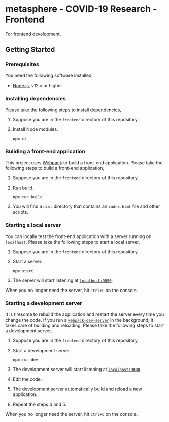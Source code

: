 # metasphere - COVID-19 Research - Frontend

For frontend development.

## Getting Started

### Prerequisites

You need the following software installed,
- [Node.js](https://nodejs.org/en/), v12.x or higher

### Installing dependencies

Please take the following steps to install dependencies,

1. Suppose you are in the `frontend` directory of this repository.

2. Install Node modules.

    ```
    npm ci
    ```

### Building a front-end application

This project uses [Webpack](https://webpack.js.org) to build a front-end application.
Please take the following steps to build a front-end application,

1. Suppose you are in the `frontend` directory of this repository.

2. Run build.

    ```
    npm run build
    ```

3. You will find a `dist` directory that contains an `index.html` file and other scripts.

### Starting a local server

You can locally test the front-end application with a server running on `localhost`.
Please take the following steps to start a local server,

1. Suppose you are in the `frontend` directory of this repository.

2. Start a server.

    ```
    npm start
    ```

3. The server will start listening at [`localhost:9090`](http://localhost:9090).

When you no longer need the server, hit `Ctrl+C` on the console.

### Starting a development server

It is tiresome to rebuild the application and restart the server every time you change the code.
If you run a [`webpack-dev-server`](https://webpack.js.org/configuration/dev-server/) in the background, it takes care of building and reloading.
Please take the following steps to start a development server,

1. Suppose you are in the `frontend` directory of this repository.

2. Start a development server.

    ```
    npm run dev
    ```

3. The development server will start listening at [`localhost:9000`](http://localhost:9000).

4. Edit the code.

5. The development server automatically build and reload a new application.

6. Repeat the steps 4 and 5.

When you no longer need the server, hit `Ctrl+C` on the console.